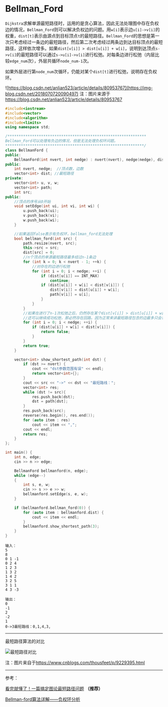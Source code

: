 # Bellman_Ford

`Dijkstra`求解单源最短路径时，运用的是贪心算法，因此无法处理图中存在负权边的情况，`Bellman_Ford`则可以解决负权边的问题。用`w[i]`表示边`u[i]->v[i]`的权重，`dist[t]`表示由源点到目标顶点`t`的最短路径。`Bellman_Ford`的思想是第一次只考虑经过一条边的最短路径，然后第二次考虑经过两条边到达目标顶点的最短路径，这样依次增多。如果`dist[v[i]] > dist[u[i]] + w[i]`，说明到达顶点`s->v[i]`的最短路径可以通过`s->u[i]->v[i]`进行松弛。对每条边进行松弛（内层比较`edge_num`次），外层共循环`node_num-1`次。

如果外层进行第`node_num`次循环，仍能对某个`dist[t]`进行松弛，说明存在负权环。

![https://blog.csdn.net/anlian523/article/details/80953767](https://img-blog.csdn.net/2018070720090497)
注：图片来源于<https://blog.csdn.net/anlian523/article/details/80953767>

```cpp
#include<iostream>
#include<vector>
#include<algorithm>
#include<limits>
using namespace std;

/**************************************************************
Bellman_Ford可以处理有负边的情况，但是无法处理负权环问题。
**************************************************************/
class BellmanFord {
public:
    BellmanFord(int nvert, int nedge) : nvert(nvert), nedge(nedge), dist(nvert, INT_MAX) {}
public:
    int nvert, nedge;  //顶点数，边数
    vector<int> dist; //最短路径
private:
    vector<int> u, v, w;
    vector<int> path;
    int src;
public:
    //顶点的序号从0开始
    void setEdge(int ui, int vi, int wi) {
        u.push_back(ui);
        v.push_back(vi);
        w.push_back(wi);
    }

    //如果返回false表示有负权环，bellman_ford无法处理
    bool bellman_ford(int src) {
        path.resize(nvert, src);
        this->src = src;
        dist[src] = 0;
        //n个顶点的单源最短路径最多经过n-1条边
        for (int k = 0; k < nvert - 1; ++k) {
            //对存在的边进行松弛
            for (int i = 0; i < nedge; ++i) {
                if (dist[u[i]] == INT_MAX)
                    continue;
                if (dist[u[i]] + w[i] < dist[v[i]]) {
                    dist[v[i]] = dist[u[i]] + w[i];
                    path[v[i]] = u[i];
                }
            }
        }
        //如果在进行了n-1次松弛之后，仍然存在某个dist[v[i]] > dist[u[i]] + w[i] 的情况，
        //还可以继续成功松弛，那必然存在回路。因为正常来讲最短路径包含的边最多只会有n - 1条。
        for (int i = 0; i < nedge; ++i) {
            if (dist[u[i]] + w[i] < dist[v[i]]) {
                return false;
            }
        }
        return true;
    }

    vector<int> show_shortest_path(int dst) {
        if (dst >= nvert) {
            cout << "dst参数范围有误" << endl;
            return vector<int>{};
        }
        cout << src << "->" << dst << "最短路线：";
        vector<int> res;
        while (dst != src){
            res.push_back(dst);
            dst = path[dst];
        }
        res.push_back(src);
        reverse(res.begin(), res.end());
        for (auto item : res)
            cout << item << ",";
        cout << endl;
        return res;
    }
};

int main() {
    int n, edge;
    cin >> n >> edge;

    BellmanFord bellmanford(n, edge);
    while (edge--)
    {
        int s, e, w;
        cin >> s >> e >> w;
        bellmanford.setEdge(s, e, w);
    }

    if (bellmanford.bellman_ford(0)) {
        for (auto item : bellmanford.dist) {
            cout << item << endl;
        }
        bellmanford.show_shortest_path(3);
    }
}
```

```
输入：
5
8
0 1 -1
0 2 4
1 2 3
1 3 2
1 4 2
3 2 5
3 1 1
4 3 -3

输出：
0
-1
2
-2
1
0->3最短路线：0,1,4,3,
```

-----
最短路径算法的对比

![最短路径对比](https://images2018.cnblogs.com/blog/886183/201806/886183-20180626153322366-1810228590.jpg)

注：图片来自于<https://www.cnblogs.com/thousfeet/p/9229395.html>

-----
参考：

[看完就懂了！一篇搞定图论最短路径问题](https://www.cnblogs.com/thousfeet/p/9229395.html) **（推荐）**

[Bellman-ford算法详解——负权环分析](https://blog.csdn.net/anlian523/article/details/80953767)

